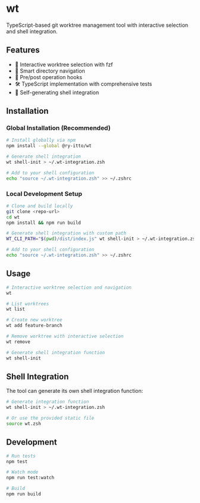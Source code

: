 # wt

TypeScript-based git worktree management tool with interactive selection and shell integration.

## Features

- 🚀 Interactive worktree selection with fzf
- 📁 Smart directory navigation
- 🔄 Pre/post operation hooks
- 🛠 TypeScript implementation with comprehensive tests
- 🐚 Self-generating shell integration

## Installation

### Global Installation (Recommended)

```bash
# Install globally via npm
npm install --global @ry-itto/wt

# Generate shell integration
wt shell-init > ~/.wt-integration.zsh

# Add to your shell configuration
echo "source ~/.wt-integration.zsh" >> ~/.zshrc
```

### Local Development Setup

```bash
# Clone and build locally
git clone <repo-url>
cd wt
npm install && npm run build

# Generate shell integration with custom path
WT_CLI_PATH="$(pwd)/dist/index.js" wt shell-init > ~/.wt-integration.zsh

# Add to your shell configuration
echo "source ~/.wt-integration.zsh" >> ~/.zshrc
```

## Usage

```bash
# Interactive worktree selection and navigation
wt

# List worktrees
wt list

# Create new worktree
wt add feature-branch

# Remove worktree with interactive selection
wt remove

# Generate shell integration function
wt shell-init
```

## Shell Integration

The tool can generate its own shell integration function:

```bash
# Generate integration function
wt shell-init > ~/.wt-integration.zsh

# Or use the provided static file
source wt.zsh
```

## Development

```bash
# Run tests
npm test

# Watch mode
npm run test:watch

# Build
npm run build
```